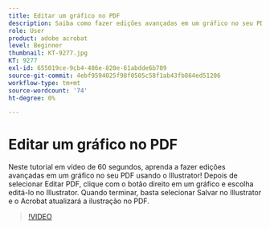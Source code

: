 ```yaml
---
title: Editar um gráfico no PDF
description: Saiba como fazer edições avançadas em um gráfico no seu PDF usando o Illustrator
role: User
product: adobe acrobat
level: Beginner
thumbnail: KT-9277.jpg
KT: 9277
exl-id: 655019ce-9cb4-486e-820e-61abdde6b789
source-git-commit: 4ebf9594025f98f0505c58f1ab43fb864ed51206
workflow-type: tm+mt
source-wordcount: '74'
ht-degree: 0%

---
```


# Editar um gráfico no PDF

Neste tutorial em vídeo de 60 segundos, aprenda a fazer edições avançadas em um gráfico no seu PDF usando o Illustrator! Depois de selecionar Editar PDF, clique com o botão direito em um gráfico e escolha editá-lo no Illustrator. Quando terminar, basta selecionar Salvar no Illustrator e o Acrobat atualizará a ilustração no PDF.

>[!VIDEO](https://video.tv.adobe.com/v/338277?quality=12&learn=on&hidetitle=true)
